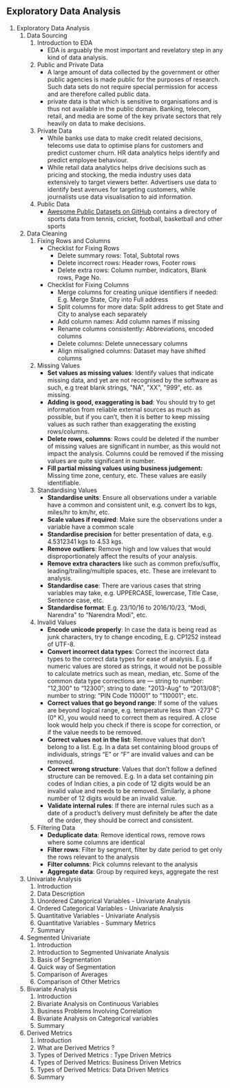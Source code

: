## Exploratory Data Analysis
1. Exploratory Data Analysis
    1. Data Sourcing
        1. Introduction to EDA
           - EDA is arguably the most important and revelatory step in any kind of data analysis.
        2. Public and Private Data
           - A large amount of data collected by the government or other public agencies is made public for the purposes of research. Such data sets do not require special permission for access and are therefore called public data.
           - private data is that which is sensitive to organisations and is thus not available in the public domain. Banking, telecom, retail, and media are some of the key private sectors that rely heavily on data to make decisions.
        3. Private Data
            - While banks use data to make credit related decisions, telecoms use data to optimise plans for customers and predict customer churn. HR data analytics helps identify and predict employee behaviour.
            - While retail data analytics helps drive decisions such as pricing and stocking, the media industry uses data extensively to target viewers better. Advertisers use data to identify best avenues for targeting customers, while journalists use data visualisation to aid information.
        5. Public Data
            - [Awesome Public Datasets on GitHub](https://github.com/caesar0301/awesome-public-datasets) contains a directory of sports data from tennis, cricket, football, basketball and other sports
    2. Data Cleaning
        1. Fixing Rows and Columns
            - Checklist for Fixing Rows
                * Delete summary rows: Total, Subtotal rows
                * Delete incorrect rows: Header rows, Footer rows
                * Delete extra rows: Column number, indicators, Blank rows, Page No.
            - Checklist for Fixing Columns
                * Merge columns for creating unique identifiers if needed: E.g. Merge State, City into Full address
                * Split columns for more data: Split address to get State and City to analyse each separately
                * Add column names: Add column names if missing
                * Rename columns consistently: Abbreviations, encoded columns
                * Delete columns: Delete unnecessary columns
                * Align misaligned columns: Dataset may have shifted columns
        3. Missing Values
            - **Set values as missing values**: Identify values that indicate missing data, and yet are not recognised by the software as such, e.g treat blank strings, "NA", "XX", "999", etc. as missing.
            - **Adding is good, exaggerating is bad**: You should try to get information from reliable external sources as much as possible, but if you can’t, then it is better to keep missing values as such rather than exaggerating the existing rows/columns.
            - **Delete rows, columns**: Rows could be deleted if the number of missing values are significant in number, as this would not impact the analysis. Columns could be removed if the missing values are quite significant in number.
            - **Fill partial missing values using business judgement:** Missing time zone, century, etc. These values are easily identifiable.
        5. Standardising Values
            - **Standardise units**: Ensure all observations under a variable have a common and consistent unit, e.g. convert lbs to kgs, miles/hr to km/hr, etc.
            - **Scale values if required**:  Make sure the observations under a variable have a common scale
            - **Standardise precision** for better presentation of data, e.g. 4.5312341 kgs to 4.53 kgs.
            - **Remove outliers**: Remove high and low values that would disproportionately affect the results of your analysis.
            - **Remove extra characters** like such as common prefix/suffix, leading/trailing/multiple spaces, etc. These are irrelevant to analysis.
            - **Standardise case**: There are various cases that string variables may take, e.g. UPPERCASE, lowercase, Title Case, Sentence case, etc.
            - **Standardise format**: E.g. 23/10/16 to 2016/10/23, “Modi, Narendra" to “Narendra Modi", etc.
        7. Invalid Values
            -  **Encode unicode properly**: In case the data is being read as junk characters, try to change encoding, E.g. CP1252 instead of UTF-8.
            -  **Convert incorrect data types**: Correct the incorrect data types to the correct data types for ease of analysis. E.g. if numeric values are stored as strings, it would not be possible to calculate metrics such as mean, median, etc. Some of the common data type corrections are — string to number: "12,300" to “12300”; string to date: "2013-Aug" to “2013/08”; number to string: “PIN Code 110001” to "110001"; etc.
            -  **Correct values that go beyond range**: If some of the values are beyond logical range, e.g. temperature less than -273° C (0° K), you would need to correct them as required. A close look would help you check if there is scope for correction, or if the value needs to be removed.
            -  **Correct values not in the list**: Remove values that don’t belong to a list. E.g. In a data set containing blood groups of individuals, strings “E” or “F” are invalid values and can be removed.
            -  **Correct wrong structure**: Values that don’t follow a defined structure can be removed. E.g. In a data set containing pin codes of Indian cities, a pin code of 12 digits would be an invalid value and needs to be removed. Similarly, a phone number of 12 digits would be an invalid value.
            -  **Validate internal rules**: If there are internal rules such as a date of a product’s delivery must definitely be after the date of the order, they should be correct and consistent.
        9. Filtering Data
            - **Deduplicate data**: Remove identical rows, remove rows where some columns are identical
            - **Filter rows**: Filter by segment, filter by date period to get only the rows relevant to the analysis
            - **Filter columns**: Pick columns relevant to the analysis
            - **Aggregate data**: Group by required keys, aggregate the rest
    3. Univariate Analysis
        1. Introduction
        2. Data Description
        3. Unordered Categorical Variables - Univariate Analysis
        4. Ordered Categorical Variables - Univariate Analysis
        5. Quantitative Variables - Univariate Analysis
        6. Quantitative Variables - Summary Metrics
        7. Summary
    4. Segmented Univariate
        1. Introduction
        2. Introduction to Segmented Univariate Analysis
        3. Basis of Segmentation
        4. Quick way of Segmentation
        5. Comparison of Averages
        6. Comparison of Other Metrics
    5. Bivariate Analysis
        1. Introduction
        2. Bivariate Analysis on Continuous Variables
        3. Business Problems Involving Correlation
        4. Bivariate Analysis on Categorical variables
        5. Summary
    6. Derived Metrics
        1. Introduction
        2. What are Derived Metrics ?
        3. Types of Derived Metrics : Type Driven Metrics
        4. Types of Derived Metrics: Business Driven Metrics
        5. Types of Derived Metrics: Data Driven Metrics
        6. Summary
        
        
